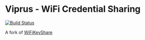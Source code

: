 # Viprus - WiFi Credential Sharing
[![Build Status](https://travis-ci.com/wbgs-ye/Viprus.svg?branch=master)](https://travis-ci.com/wbgs-ye/Viprus)

A fork of [WiFiKeyShare](https://wifikeysha.re/)
